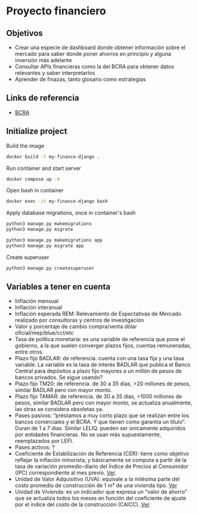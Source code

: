 # Proyecto financiero

## Objetivos
- Crear una especie de dashboard donde obtener información sobre el mercado para saber donde poner ahorros en principio y alguna inversión más adelante 
- Consultar APIs financieras como la del BCRA para obtener datos relevantes y saber interpretarlos
- Aprender de finazas, tanto glosario como estrategias

## Links de referencia
- [BCRA](https://www.bcra.gob.ar/BCRAyVos/catalogo-de-APIs-banco-central.asp) 

## Initialize project
Build the image
```bash
docker build -t my-finance-django .
```
Run container and start server
```bash
docker compose up -d
```
Open bash in container
```bash
docker exec -it my-finance-django bash
```
Apply database migrations, once in container's bash
```bash
python3 manage.py makemigrations 
python3 manage.py migrate 

python3 manage.py makemigrations app
python3 manage.py migrate app
```
Create superuser
```bash
python3 manage.py createsuperuser 
```

## Variables a tener en cuenta
- Inflación mensual 
- Inflación interanual
- Inflación esperada REM: Relevamiento de Expectativas de Mercado realizado por consultoras y centros de investigación
- Valor y porcentaje de cambio compra/venta dólar oficial/mep/blue/ccl/etc
- Tasa de política monetaria: es una variable de referencia que pone el gobierno, a la que suelen converger plazos fijos, cuentas remuneradas, entre otros.
- Plazo fijo BADLAR: de referencia. cuenta con una tasa fija y una tasa variable. La variable es la tasa de interés BADLAR que publica el Banco Central para depósitos a plazo fijo mayores a un millón de pesos de bancos privados. Se sigue usando?
- Plazo fijo TM20: de referencia. de 30 a 35 días, >20 millones de pesos, similar BADLAR pero con mayor monto.
- Plazo fijo TAMAR: de referencia. de 30 a 35 días, >1000 millones de pesos, similar BADLAR pero con mayor monto, se actualiza anualmente, las otras se considera obsoletas ya.
- Pases pasivos: “préstamos a muy corto plazo que se realizan entre los bancos comerciales y el BCRA. Y que tienen como garantía un título”. Duran de 1 a 7 días. Similar LELIQ. pueden ser únicamente adquiridos por entidades financieras. No se usan más supuestamente, reemplazados por LEFI.
- Pases activos: ?
- Coeficiente de Estabilización de Referencia (CER): tiene como objetivo reflejar la inflación minorista, y básicamente se computa a partir de la tasa de variación promedio-diario del Índice de Precios al Consumidor (IPC) correspondiente al mes previo. [Ver](https://www.utdt.edu/ver_contenido.php?id_contenido=2653&id_item_menu=5036).
- Unidad de Valor Adquisitivo (UVA): equivale a la milésima parte del costo promedio de construcción de 1 m² de una vivienda tipo. [Ver](https://es.wikipedia.org/wiki/Unidad_Valor_Adquisitivo)
- Unidad de Vivienda:  es un indicador que expresa un “valor de ahorro” que se actualiza todos los meses en función del coeficiente de ajuste por el índice del costo de la construcción (CAICC). [Ver](https://ikiwi.net.ar/valor-uvi/#%c2%bfque-es-uvi).